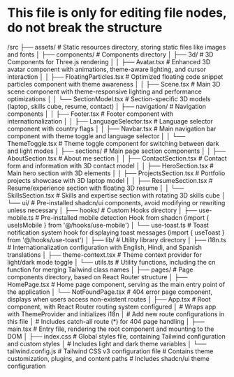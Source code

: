 # This file is only for editing file nodes, do not break the structure

/src
├── assets/          # Static resources directory, storing static files like images and fonts
│
├── components/      # Components directory
│   ├── 3d/         # 3D Components for Three.js rendering
│   │   ├── Avatar.tsx      # Enhanced 3D avatar component with animations, theme-aware lighting, and cursor interaction
│   │   ├── FloatingParticles.tsx # Optimized floating code snippet particles component with theme awareness
│   │   ├── Scene.tsx       # Main 3D scene component with theme-responsive lighting and performance optimizations
│   │   └── SectionModel.tsx # Section-specific 3D models (laptop, skills cube, resume, contact)
│   ├── navigation/  # Navigation components
│   │   ├── Footer.tsx      # Footer component with internationalization
│   │   ├── LanguageSelector.tsx # Language selector component with country flags
│   │   ├── Navbar.tsx      # Main navigation bar component with theme toggle and language selector
│   │   └── ThemeToggle.tsx # Theme toggle component for switching between dark and light modes
│   ├── sections/    # Main page section components
│   │   ├── AboutSection.tsx     # About me section
│   │   ├── ContactSection.tsx   # Contact form and information with 3D contact model
│   │   ├── HeroSection.tsx      # Main hero section with 3D elements
│   │   ├── ProjectsSection.tsx  # Portfolio projects showcase with 3D laptop model
│   │   ├── ResumeSection.tsx    # Resume/experience section with floating 3D resume
│   │   └── SkillsSection.tsx    # Skills and expertise section with rotating 3D skills cube
│   └── ui/         # Pre-installed shadcn/ui components, avoid modifying or rewriting unless necessary
│
├── hooks/          # Custom Hooks directory
│   ├── use-mobile.ts # Pre-installed mobile detection Hook from shadcn (import { useIsMobile } from '@/hooks/use-mobile')
│   └── use-toast.ts  # Toast notification system hook for displaying toast messages (import { useToast } from '@/hooks/use-toast')
│
├── lib/            # Utility library directory
│   ├── i18n.ts     # Internationalization configuration with English, Hindi, and Spanish translations
│   ├── theme-context.tsx # Theme context provider for light/dark mode toggle
│   └── utils.ts    # Utility functions, including the cn function for merging Tailwind class names
│
├── pages/          # Page components directory, based on React Router structure
│   ├── HomePage.tsx # Home page component, serving as the main entry point of the application
│   └── NotFoundPage.tsx # 404 error page component, displays when users access non-existent routes
│
├── App.tsx         # Root component, with React Router routing system configured
│                   # Wraps app with ThemeProvider and initializes i18n
│                   # Add new route configurations in this file
│                   # Includes catch-all route (*) for 404 page handling
│
├── main.tsx        # Entry file, rendering the root component and mounting to the DOM
│
├── index.css       # Global styles file, containing Tailwind configuration and custom styles
│                   # Includes light and dark theme variables
│
└── tailwind.config.js  # Tailwind CSS v3 configuration file
                      # Contains theme customization, plugins, and content paths
                      # Includes shadcn/ui theme configuration 